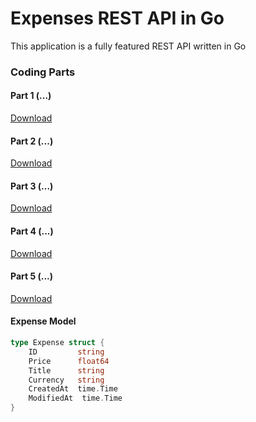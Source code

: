 # Expenses REST API in Go

This application is a fully featured REST API written in Go

### Coding Parts

#### Part 1 (...)
[Download]()

#### Part 2 (...)
[Download]()

#### Part 3 (...)
[Download]()

#### Part 4 (...)
[Download]()

#### Part 5 (...)
[Download]()

#### Expense Model

```go
type Expense struct {
	ID         string
	Price      float64
	Title      string
    Currency   string
	CreatedAt  time.Time
	ModifiedAt  time.Time
}
```
